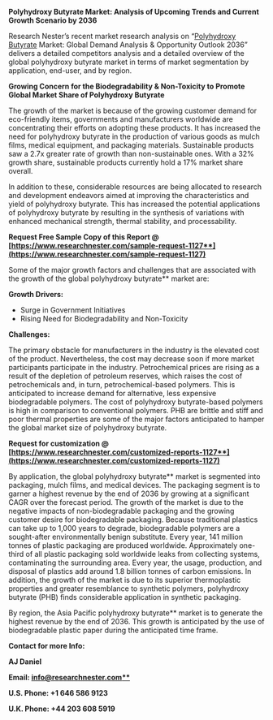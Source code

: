 ﻿**Polyhydroxy Butyrate Market: Analysis of Upcoming Trends and Current Growth Scenario by 2036**

Research Nester’s recent market research analysis on “[Polyhydroxy Butyrate](https://www.researchnester.com/reports/global-polyhydroxybutyrate-market/1127) Market: Global Demand Analysis & Opportunity Outlook 2036” delivers a detailed competitors analysis and a detailed overview of the global polyhydroxy butyrate market in terms of market segmentation by application, end-user, and by region. 

**Growing Concern for the Biodegradability & Non-Toxicity to Promote Global Market Share of Polyhydroxy Butyrate**

The growth of the market is because of the growing customer demand for eco-friendly items, governments and manufacturers worldwide are concentrating their efforts on adopting these products. It has increased the need for polyhydroxy butyrate in the production of various goods as mulch films, medical equipment, and packaging materials. Sustainable products saw a 2.7x greater rate of growth than non-sustainable ones. With a 32% growth share, sustainable products currently hold a 17% market share overall.

In addition to these, considerable resources are being allocated to research and development endeavors aimed at improving the characteristics and yield of polyhydroxy butyrate. This has increased the potential applications of polyhydroxy butyrate by resulting in the synthesis of variations with enhanced mechanical strength, thermal stability, and processability.

**Request Free Sample Copy of this Report @ [https://www.researchnester.com/sample-request-1127**](https://www.researchnester.com/sample-request-1127)**

Some of the major growth factors and challenges that are associated with the growth of the global polyhydroxy butyrate** market are:

**Growth Drivers:**

- Surge in Government Initiatives 
- Rising Need for Biodegradability and Non-Toxicity

**Challenges:**

The primary obstacle for manufacturers in the industry is the elevated cost of the product. Nevertheless, the cost may decrease soon if more market participants participate in the industry. Petrochemical prices are rising as a result of the depletion of petroleum reserves, which raises the cost of petrochemicals and, in turn, petrochemical-based polymers. This is anticipated to increase demand for alternative, less expensive biodegradable polymers. The cost of polyhydroxy butyrate-based polymers is high in comparison to conventional polymers. PHB are brittle and stiff and poor thermal properties are some of the major factors anticipated to hamper the global market size of polyhydroxy butyrate.

**Request for customization @ [https://www.researchnester.com/customized-reports-1127**](https://www.researchnester.com/customized-reports-1127)**

By application, the global polyhydroxy butyrate** market is segmented into packaging, mulch films, and medical devices. The packaging segment is to garner a highest revenue by the end of 2036 by growing at a significant CAGR over the forecast period. The growth of the market is due to the negative impacts of non-biodegradable packaging and the growing customer desire for biodegradable packaging. Because traditional plastics can take up to 1,000 years to degrade, biodegradable polymers are a sought-after environmentally benign substitute. Every year, 141 million tonnes of plastic packaging are produced worldwide. Approximately one-third of all plastic packaging sold worldwide leaks from collecting systems, contaminating the surrounding area. Every year, the usage, production, and disposal of plastics add around 1.8 billion tonnes of carbon emissions. In addition, the growth of the market is due to its superior thermoplastic properties and greater resemblance to synthetic polymers, polyhydroxy butyrate (PHB) finds considerable application in synthetic packaging.

By region, the Asia Pacific polyhydroxy butyrate** market is to generate the highest revenue by the end of 2036. This growth is anticipated by the use of biodegradable plastic paper during the anticipated time frame.

**Contact for more Info:**

**AJ Daniel**

**Email: [info@researchnester.com**](mailto:info@researchnester.com)**

**U.S. Phone: +1 646 586 9123** 

**U.K. Phone: +44 203 608 5919**
